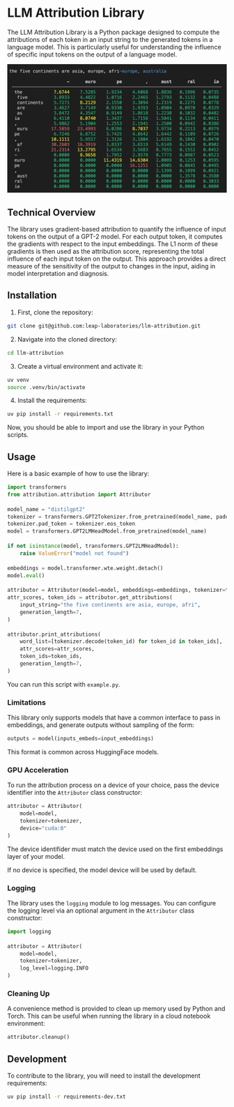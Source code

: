 # LLM Attribution Library

The LLM Attribution Library is a Python package designed to compute the attributions of each token in an input string to the generated tokens in a language model. This is particularly useful for understanding the influence of specific input tokens on the output of a language model.

![Attribution Table](docs/assets/table.png)

## Technical Overview

The library uses gradient-based attribution to quantify the influence of input tokens on the output of a GPT-2 model. For each output token, it computes the gradients with respect to the input embeddings. The L1 norm of these gradients is then used as the attribution score, representing the total influence of each input token on the output. This approach provides a direct measure of the sensitivity of the output to changes in the input, aiding in model interpretation and diagnosis.

## Installation

1. First, clone the repository:

```bash
git clone git@github.com:leap-laboratories/llm-attribution.git
```

2. Navigate into the cloned directory:

```bash
cd llm-attribution
```

3. Create a virtual environment and activate it:

```bash
uv venv
source .venv/bin/activate
```

4. Install the requirements:

```bash
uv pip install -r requirements.txt
```

Now, you should be able to import and use the library in your Python scripts.

## Usage

Here is a basic example of how to use the library:

```python
import transformers
from attribution.attribution import Attributor

model_name = "distilgpt2"
tokenizer = transformers.GPT2Tokenizer.from_pretrained(model_name, padding_side="left")
tokenizer.pad_token = tokenizer.eos_token
model = transformers.GPT2LMHeadModel.from_pretrained(model_name)

if not isinstance(model, transformers.GPT2LMHeadModel):
    raise ValueError("model not found")

embeddings = model.transformer.wte.weight.detach()
model.eval()

attributor = Attributor(model=model, embeddings=embeddings, tokenizer=tokenizer)
attr_scores, token_ids = attributor.get_attributions(
    input_string="the five continents are asia, europe, afri",
    generation_length=7,
)

attributor.print_attributions(
    word_list=[tokenizer.decode(token_id) for token_id in token_ids],
    attr_scores=attr_scores,
    token_ids=token_ids,
    generation_length=7,
)
```

You can run this script with `example.py`.

### Limitations

This library only supports models that have a common interface to pass in embeddings, and generate outputs without sampling of the form:

```python
outputs = model(inputs_embeds=input_embeddings)
```

This format is common across HuggingFace models.

### GPU Acceleration

To run the attribution process on a device of your choice, pass the device identifier into the `Attributor` class constructor:

```python
attributor = Attributor(
    model=model,
    tokenizer=tokenizer,
    device="cuda:0"
)
```

The device identifider must match the device used on the first embeddings layer of your model.

If no device is specified, the model device will be used by default.

### Logging

The library uses the `logging` module to log messages. You can configure the logging level via an optional argument in the `Attributor` class constructor:

```python
import logging

attributor = Attributor(
    model=model,
    tokenizer=tokenizer,
    log_level=logging.INFO
)
```

### Cleaning Up

A convenience method is provided to clean up memory used by Python and Torch. This can be useful when running the library in a cloud notebook environment:

```python
attributor.cleanup()
```

## Development

To contribute to the library, you will need to install the development requirements:

```bash
uv pip install -r requirements-dev.txt
```
